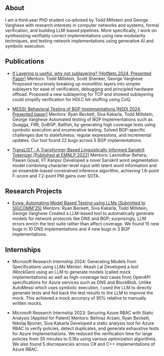 


## About

I am a third‑year PhD student co‑advised by Todd Millstein and George Varghese with research interests in 
computer networks and systems, formal verification, and building LLM-based pipelines.   More specifically, 
I work on synthesizing verifiably correct implementations using new modularity techniques, and testing network 
implementations using generative AI and symbolic execution. 

## Publications



* [If Layering is useful, why not sublayering? [HotNets 2024, Presented Paper]](https://conferences.sigcomm.org/hotnets/2024/papers/hotnets24-309.pdf)
Mentors: Todd Millstein, Scott Shenker, George Varghese
Proposed recursively breaking up monolithic layers into simpler sublayers for ease of verification, debugging and principled hardware offload.  Proposed a new sublayering for TCP and showed sublayering could simplify verification for HDLC bit-stuffing using CoQ.

* [MESSI: Behavioral Testing of BGP Implementations [NSDI 2024, Presented paper]](https://www.usenix.org/system/files/nsdi24-singha.pdf)
Mentors: Ryan Beckett, Siva Kakarla, Todd Millstein, George Varghese 
Automated testing of BGP Implementations such as Quagga, FRR, GoBGP, Batfish, by generating high coverage tests using symbolic execution and enumerative testing. Solved BGP-specific challenges due to statefulness, regular expressions, and incremental updates. Our tool found 22 bugs across 5 BGP implementations.

* [TransLIST : A Transformer-Based Linguistically Informed Sanskrit Tokenizer [Published at EMNLP 2022]](https://arxiv.org/pdf/2210.11753.pdf)
Mentors: Laxmidhar Behera, Pawan Goyal, IIT Kanpur
Developed a novel Sanskrit word segmentation model combining character-level input with latent word information and an ensemble-based constrained inference algorithm, achieving 1.8-point F-score and 7.2-point PM gains over SOTA.

## Research Projects

* [Eywa: Automating Model Based Testing using LLMs [Submitted to SIGCOMM'25]](https://drive.google.com/file/d/1Qme1n7HAnF8ndsiEBORygyUZbRgRp-iD/view?usp=sharing) 
Mentors: Ryan Beckett, Siva Kakarla, Todd Millstein, George Varghese
Created a LLM-based tool to automatically generate models for network protocols like DNS and BGP; surprisingly, LLM errors enrich the test suite rather than affect coverage. We found 15 new bugs in 10 DNS implementations and 4 new bugs in 3 BGP implementations.


## Internships

* Microsoft Research Internship 2024: Generating Models from Specifications using LLMs
Mentor: Akash Lal 
Developed a tool (MockGen) using an LLM to generate models (called mock implementations) as well as high-coverage test cases from OpenAPI specifications for Azure services such as DNS and BlockBlob. Unlike AutoMessi which uses symbolic execution, I used the LLM to directly generate tests and fed back the test results to the LLM to improve the mock. This achieved a mock accuracy of 95% relative to manually written mocks.


* Microsoft Research Internship 2023: Securing Azure RBAC with Static Analysis [Applied for Patent]
Mentors: Behnaz Arzani, Ryan Beckett, Nikolaj Bjorner, Siva Kakarla
Developed a static analysis tool for Azure RBAC to verify policies, detect duplicates, and generate exhaustive tests for Azure Implementations. We reduced the verification time for large policies from 30 minutes to 0.16s using various optimization algorithms. We also found 5 discrepancies across C\# and C++ implementations of Azure RBAC.











